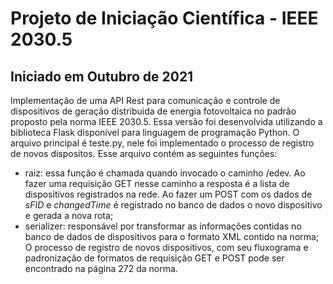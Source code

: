 # Projeto de Iniciação Científica - IEEE 2030.5
## Iniciado em Outubro de 2021

Implementação de uma API Rest para comunicação e controle de dispositivos de geração distribuida de energia fotovoltaica no padrão proposto pela norma IEEE 2030.5.
Essa versão foi desenvolvida utilizando a biblioteca Flask disponível para linguagem de programação Python. 
O arquivo principal é teste.py, nele foi implementado o processo de registro de novos dispositos. Esse arquivo contém as seguintes funções:
  + raiz: essa função é chamada quando invocado o caminho /edev. Ao fazer uma requisição GET nesse caminho a resposta é a lista de dispositivos registrados na rede. Ao fazer um POST
  com os dados de *sFID* e *changedTime* é registrado no banco de dados o novo dispositivo e gerada a nova rota;
  + serializer: responsável por transformar as informações contidas no banco de dados de dispositivos para o formato XML contido na norma;
O processo de registro de novos dispositivos, com seu fluxograma e padronização de formatos de requisição GET e POST pode ser encontrado na página 272 da norma.

